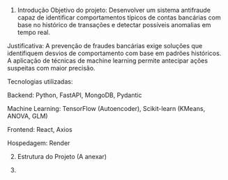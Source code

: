 1. Introdução
Objetivo do projeto: Desenvolver um sistema antifraude capaz de identificar comportamentos típicos de contas bancárias com base no histórico de transações e detectar possíveis anomalias em tempo real.

Justificativa: A prevenção de fraudes bancárias exige soluções que identifiquem desvios de comportamento com base em padrões históricos. A aplicação de técnicas de machine learning permite antecipar ações suspeitas com maior precisão.

Tecnologias utilizadas:

Backend: Python, FastAPI, MongoDB, Pydantic

Machine Learning: TensorFlow (Autoencoder), Scikit-learn (KMeans, ANOVA, GLM)

Frontend: React, Axios

Hospedagem: Render

2. Estrutura do Projeto (A anexar)

3. 
